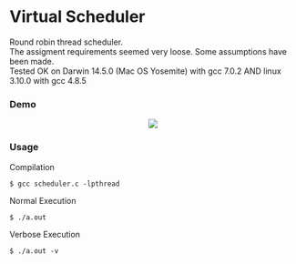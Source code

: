 # Virtual Scheduler
Round robin thread scheduler.
<br/>
The assigment requirements seemed very loose. Some assumptions have been made.
<br/>
Tested OK on Darwin 14.5.0 (Mac OS Yosemite) with gcc 7.0.2 AND linux 3.10.0 with gcc 4.8.5

### Demo
<p align="center">
<img src="https://github.com/ayushtiwari/Operating-Systems-IITKgp/blob/master/Virtual%20Scheduler/demo.gif" />
</p>

### Usage
Compilation
```
$ gcc scheduler.c -lpthread
```
Normal Execution
```
$ ./a.out
```
Verbose Execution
```
$ ./a.out -v
```

